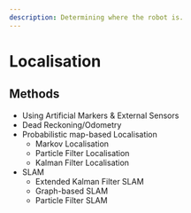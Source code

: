 ```yaml
---
description: Determining where the robot is.
---
```


# Localisation

## Methods

* Using Artificial Markers & External Sensors
* Dead Reckoning/Odometry
* Probabilistic map-based Localisation
  * Markov Localisation
  * Particle Filter Localisation
  * Kalman Filter Localisation
* SLAM
  * Extended Kalman Filter SLAM
  * Graph-based SLAM
  * Particle Filter SLAM


